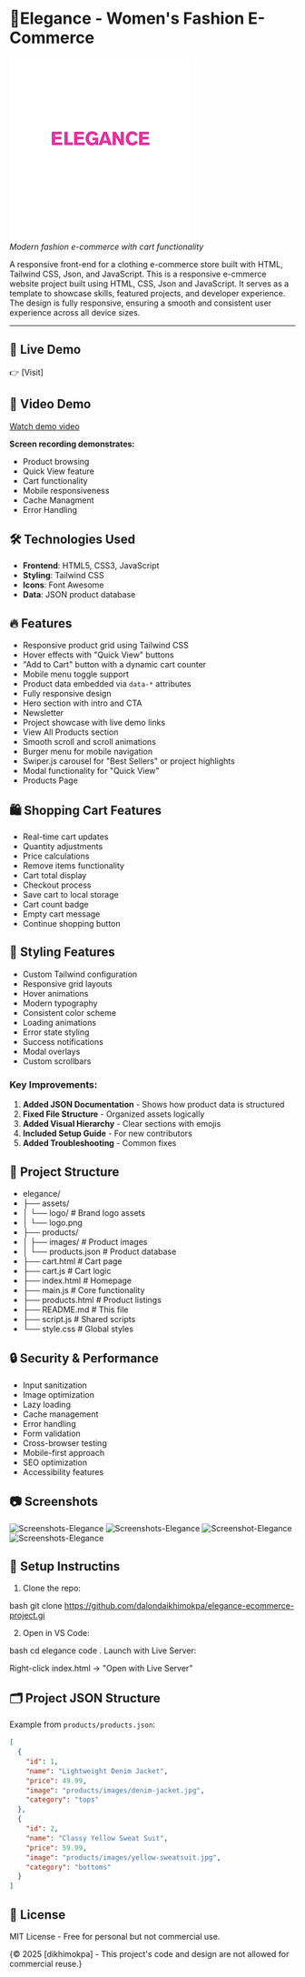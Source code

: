 # 👗Elegance - Women's Fashion E-Commerce

![Elegance Logo](./assets/ELEGANCE.png)  
*Modern fashion e-commerce with cart functionality*

A responsive front-end for a clothing e-commerce store built with HTML, Tailwind CSS, Json, and JavaScript. This is a responsive e-cmmerce website project built using HTML, CSS, Json and JavaScript. It serves as a template to showcase skills, featured projects, and developer experience. The design is fully responsive, ensuring a smooth and consistent user experience across all device sizes.

---

## 🔗 Live Demo

👉 [Visit]

## 🎥 Video Demo

  [Watch demo video](./assets/videos/elegance-demo_dikhimokpa2025.mp4)


**Screen recording demonstrates:**
- Product browsing
- Quick View feature
- Cart functionality
- Mobile responsiveness
- Cache Managment 
- Error Handling

## 🛠️ Technologies Used
- **Frontend**: HTML5, CSS3, JavaScript
- **Styling**: Tailwind CSS
- **Icons**: Font Awesome
- **Data**: JSON product database

## 🔥 Features

- Responsive product grid using Tailwind CSS
- Hover effects with "Quick View" buttons
- "Add to Cart" button with a dynamic cart counter
- Mobile menu toggle support
- Product data embedded via `data-*` attributes
- Fully responsive design
- Hero section with intro and CTA
- Newsletter
- Project showcase with live demo links
- View All Products section
- Smooth scroll and scroll animations
- Burger menu for mobile navigation
- Swiper.js carousel for "Best Sellers" or project  highlights
- Modal functionality for "Quick View"
- Products Page

## 🛍️ Shopping Cart Features

- Real-time cart updates
- Quantity adjustments
- Price calculations
- Remove items functionality
- Cart total display
- Checkout process
- Save cart to local storage
- Cart count badge
- Empty cart message
- Continue shopping button

## 🎨 Styling Features

- Custom Tailwind configuration
- Responsive grid layouts
- Hover animations
- Modern typography
- Consistent color scheme
- Loading animations
- Error state styling
- Success notifications
- Modal overlays
- Custom scrollbars

### Key Improvements:
1. **Added JSON Documentation** - Shows how product data is structured
2. **Fixed File Structure** - Organized assets logically
3. **Added Visual Hierarchy** - Clear sections with emojis
4. **Included Setup Guide** - For new contributors
5. **Added Troubleshooting** - Common fixes

## 📂 Project Structure
- elegance/
- ├── assets/
- │ └── logo/ # Brand logo assets
- │ └── logo.png
- ├── products/
- │ ├── images/ # Product images
- │ └── products.json # Product database
- ├── cart.html # Cart page
- ├── cart.js # Cart logic
- ├── index.html # Homepage
- ├── main.js # Core functionality
- ├── products.html # Product listings
- ├── README.md # This file
- ├── script.js # Shared scripts
- └── style.css # Global styles


## 🔒 Security & Performance

- Input sanitization
- Image optimization
- Lazy loading
- Cache management
- Error handling
- Form validation
- Cross-browser testing
- Mobile-first approach
- SEO optimization
- Accessibility features

## 📷 Screenshots
![Screenshots-Elegance](./products/images/Screenshot.1%202025-05-10%20at%203.06.12 PM.png)
![Screenshots-Elegance](./products/images/Screenshot.2%202025-05-10%20at%203.27.50 PM.png)
![Screenshot-Elegance](./products/images/Screenshot.3%202025-05-10%20at%202.46.18 PM.png)
![Screenshots-Elegance](./products/images/Screenshot.4%202025-05-10%20at%202.46.53 PM.png)

## 🚀 Setup Instructins
1. Clone the repo:

bash
git clone https://github.com/dalondaikhimokpa/elegance-ecommerce-project.gi

2. Open in VS Code:

bash
cd elegance
code .
Launch with Live Server:

Right-click index.html → "Open with Live Server"


## 🗂️ Project JSON Structure
Example from `products/products.json`:
```json
[
  {
    "id": 1,
    "name": "Lightweight Denim Jacket",
    "price": 49.99,
    "image": "products/images/denim-jacket.jpg",
    "category": "tops"
  },
  {
    "id": 2,
    "name": "Classy Yellow Sweat Suit",
    "price": 59.99,
    "image": "products/images/yellow-sweatsuit.jpg", 
    "category": "bottoms"
  }
]
```


## 📝 License
MIT License - Free for personal but not commercial use.

{© 2025 [dikhimokpa] - This project's code and design are not allowed for commercial reuse.}